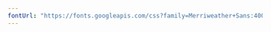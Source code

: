 ```yaml
---
fontUrl: "https://fonts.googleapis.com/css?family=Merriweather+Sans:400,700|Neucha" rel="stylesheet"
---
```

